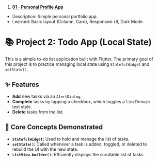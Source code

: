 1. [**01 - Personal Profile App**](./01-personal-profile-app/)

- Description: Simple personal portfolio app.
- Learned: Basic layout (Column, Card), Responsive UI, Dark Mode.

# 📚 Project 2: Todo App (Local State)

This is a simple to-do list application built with Flutter. The primary goal of this project is to practice managing local state using `StatefulWidget` and `setState()`.

## ✨ Features

- **Add** new tasks via an `AlertDialog`.
- **Complete** tasks by tapping a checkbox, which toggles a `lineThrough` text style.
- **Delete** tasks from the list.

## 🚀 Core Concepts Demonstrated

- **`StatefulWidget`:** Used to hold and manage the list of tasks.
- **`setState()`:** Called whenever a task is added, toggled, or deleted to rebuild the UI with the new state.
- **`ListView.builder()`:** Efficiently displays the scrollable list of tasks.
